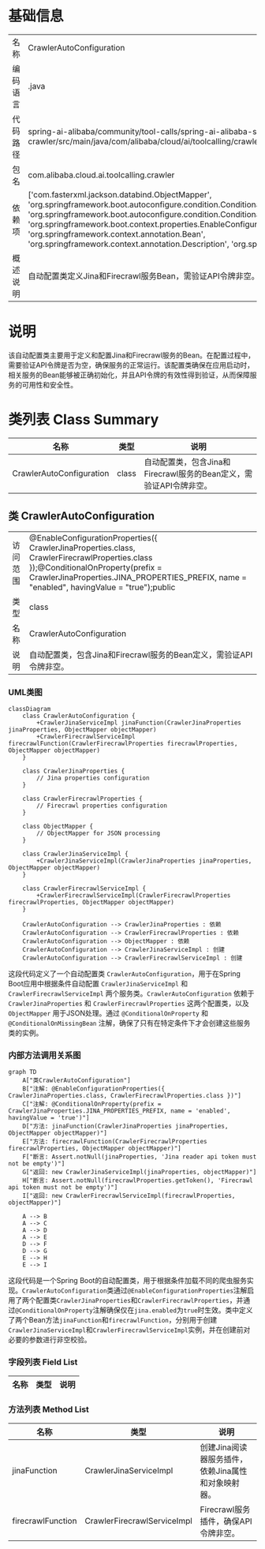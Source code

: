 # 基础信息

|      |      |
|------|------|
| 名称 | CrawlerAutoConfiguration |
| 编码语言 | .java |
| 代码路径 | spring-ai-alibaba/community/tool-calls/spring-ai-alibaba-starter-tool-calling-crawler/src/main/java/com/alibaba/cloud/ai/toolcalling/crawler/CrawlerAutoConfiguration.java |
| 包名 | com.alibaba.cloud.ai.toolcalling.crawler |
| 依赖项 | ['com.fasterxml.jackson.databind.ObjectMapper', 'org.springframework.boot.autoconfigure.condition.ConditionalOnMissingBean', 'org.springframework.boot.autoconfigure.condition.ConditionalOnProperty', 'org.springframework.boot.context.properties.EnableConfigurationProperties', 'org.springframework.context.annotation.Bean', 'org.springframework.context.annotation.Description', 'org.springframework.util.Assert'] |
| 概述说明 | 自动配置类定义Jina和Firecrawl服务Bean，需验证API令牌非空。 |

# 说明

该自动配置类主要用于定义和配置Jina和Firecrawl服务的Bean。在配置过程中，需要验证API令牌是否为空，确保服务的正常运行。该配置类确保在应用启动时，相关服务的Bean能够被正确初始化，并且API令牌的有效性得到验证，从而保障服务的可用性和安全性。

# 类列表 Class Summary

| 名称   | 类型  | 说明 |
|-------|------|-------------|
| CrawlerAutoConfiguration | class | 自动配置类，包含Jina和Firecrawl服务的Bean定义，需验证API令牌非空。 |



## 类 CrawlerAutoConfiguration

|      |      |
|------|------|
| 访问范围 | @EnableConfigurationProperties({ CrawlerJinaProperties.class, CrawlerFirecrawlProperties.class });@ConditionalOnProperty(prefix = CrawlerJinaProperties.JINA_PROPERTIES_PREFIX, name = "enabled", havingValue = "true");public |
| 类型 | class |
| 名称 | CrawlerAutoConfiguration |
| 说明 | 自动配置类，包含Jina和Firecrawl服务的Bean定义，需验证API令牌非空。 |


### UML类图

```mermaid
classDiagram
    class CrawlerAutoConfiguration {
        +CrawlerJinaServiceImpl jinaFunction(CrawlerJinaProperties jinaProperties, ObjectMapper objectMapper)
        +CrawlerFirecrawlServiceImpl firecrawlFunction(CrawlerFirecrawlProperties firecrawlProperties, ObjectMapper objectMapper)
    }

    class CrawlerJinaProperties {
        // Jina properties configuration
    }

    class CrawlerFirecrawlProperties {
        // Firecrawl properties configuration
    }

    class ObjectMapper {
        // ObjectMapper for JSON processing
    }

    class CrawlerJinaServiceImpl {
        +CrawlerJinaServiceImpl(CrawlerJinaProperties jinaProperties, ObjectMapper objectMapper)
    }

    class CrawlerFirecrawlServiceImpl {
        +CrawlerFirecrawlServiceImpl(CrawlerFirecrawlProperties firecrawlProperties, ObjectMapper objectMapper)
    }

    CrawlerAutoConfiguration --> CrawlerJinaProperties : 依赖
    CrawlerAutoConfiguration --> CrawlerFirecrawlProperties : 依赖
    CrawlerAutoConfiguration --> ObjectMapper : 依赖
    CrawlerAutoConfiguration --> CrawlerJinaServiceImpl : 创建
    CrawlerAutoConfiguration --> CrawlerFirecrawlServiceImpl : 创建
```

这段代码定义了一个自动配置类 `CrawlerAutoConfiguration`，用于在Spring Boot应用中根据条件自动配置 `CrawlerJinaServiceImpl` 和 `CrawlerFirecrawlServiceImpl` 两个服务类。`CrawlerAutoConfiguration` 依赖于 `CrawlerJinaProperties` 和 `CrawlerFirecrawlProperties` 这两个配置类，以及 `ObjectMapper` 用于JSON处理。通过 `@ConditionalOnProperty` 和 `@ConditionalOnMissingBean` 注解，确保了只有在特定条件下才会创建这些服务类的实例。


### 内部方法调用关系图

```mermaid
graph TD
    A["类CrawlerAutoConfiguration"]
    B["注解: @EnableConfigurationProperties({ CrawlerJinaProperties.class, CrawlerFirecrawlProperties.class })"]
    C["注解: @ConditionalOnProperty(prefix = CrawlerJinaProperties.JINA_PROPERTIES_PREFIX, name = 'enabled', havingValue = 'true')"]
    D["方法: jinaFunction(CrawlerJinaProperties jinaProperties, ObjectMapper objectMapper)"]
    E["方法: firecrawlFunction(CrawlerFirecrawlProperties firecrawlProperties, ObjectMapper objectMapper)"]
    F["断言: Assert.notNull(jinaProperties, 'Jina reader api token must not be empty')"]
    G["返回: new CrawlerJinaServiceImpl(jinaProperties, objectMapper)"]
    H["断言: Assert.notNull(firecrawlProperties.getToken(), 'Firecrawl api token must not be empty')"]
    I["返回: new CrawlerFirecrawlServiceImpl(firecrawlProperties, objectMapper)"]

    A --> B
    A --> C
    A --> D
    A --> E
    D --> F
    D --> G
    E --> H
    E --> I
```

这段代码是一个Spring Boot的自动配置类，用于根据条件加载不同的爬虫服务实现。`CrawlerAutoConfiguration`类通过`@EnableConfigurationProperties`注解启用了两个配置类`CrawlerJinaProperties`和`CrawlerFirecrawlProperties`，并通过`@ConditionalOnProperty`注解确保仅在`jina.enabled`为`true`时生效。类中定义了两个Bean方法`jinaFunction`和`firecrawlFunction`，分别用于创建`CrawlerJinaServiceImpl`和`CrawlerFirecrawlServiceImpl`实例，并在创建前对必要的参数进行非空校验。

### 字段列表 Field List

| 名称  | 类型  | 说明 |
|-------|-------|------|

### 方法列表 Method List

| 名称  | 类型  | 说明 |
|-------|-------|------|
| jinaFunction | CrawlerJinaServiceImpl | 创建Jina阅读器服务插件，依赖Jina属性和对象映射器。 |
| firecrawlFunction | CrawlerFirecrawlServiceImpl | Firecrawl服务插件，确保API令牌非空。 |




